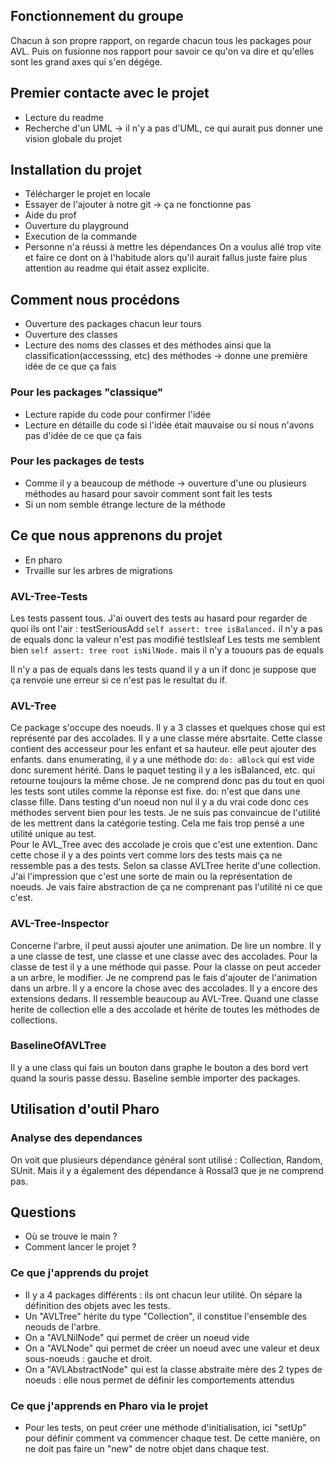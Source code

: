 
## Fonctionnement du groupe 
Chacun à son propre rapport, on regarde chacun tous les packages pour AVL. Puis on fusionne nos rapport pour savoir ce qu'on va dire et qu'elles sont les grand axes qui s'en dégége.

## Premier contacte avec le projet
 - Lecture du readme
 - Recherche d'un UML -> il n'y a pas d'UML, ce qui aurait pus donner une vision globale du projet

## Installation du projet
 - Télécharger le projet en locale
 - Essayer de l'ajouter à notre git -> ça ne fonctionne pas
 - Aide du prof
 - Ouverture du playground
 - Execution de la commande
 - Personne n'a réussi à mettre les dépendances
On a voulus allé trop vite et faire ce dont on à l'habitude alors qu'il aurait fallus juste faire plus attention au readme qui était assez explicite.

## Comment nous procédons
 - Ouverture des packages chacun leur tours
 - Ouverture des classes
 - Lecture des noms des classes et des méthodes ainsi que la classification(accesssing, etc) des méthodes -> donne une première idée de ce que ça fais
### Pour les packages "classique"
 - Lecture rapide du code pour confirmer l'idée
 - Lecture en détaille du code si l'idée était mauvaise ou si nous n'avons pas d'idée de ce que ça fais
### Pour les packages de tests
 - Comme il y a beaucoup de méthode -> ouverture d'une ou plusieurs méthodes au hasard pour savoir comment sont fait les tests
 - Si un nom semble étrange lecture de la méthode

## Ce que nous apprenons du projet
 - En pharo
 - Trvaille sur les arbres de migrations



### AVL-Tree-Tests
Les tests passent tous. 
J'ai ouvert des tests au hasard pour regarder de quoi ils ont l'air : 
testSeriousAdd
``` self assert: tree isBalanced. ``` il n'y a pas de equals donc la valeur n'est pas modifié
testIsleaf
Les tests me semblent bien 
```self assert: tree root isNilNode.``` mais il n'y a touours pas de equals

Il n'y a pas de equals dans les tests quand il y a un if donc je suppose que ça renvoie une erreur si ce n'est pas le resultat du if. 

### AVL-Tree
Ce package s'occupe des noeuds.
Il y a 3 classes et quelques chose qui est représenté par des accolades. 
Il y a une classe mére absrtaite. Cette classe contient des accesseur pour les enfant et sa hauteur. elle peut ajouter des enfants. dans enumerating, il y a une méthode do: ```do: aBlock``` qui est vide donc surement hérité.
Dans le paquet testing il y a les isBalanced, etc. qui retourne toujours la même chose. Je ne comprend donc pas du tout en quoi les tests sont utiles comme la réponse est fixe. 
do: n'est que dans une classe fille. 
Dans testing d'un noeud non nul il y a du vrai code donc ces méthodes servent bien pour les tests. Je ne suis pas convaincue de l'utilité de les mettrent dans la catégorie testing. Cela me fais trop pensé a une utilité unique au test.  
Pour le AVL_Tree avec des accolade je crois que c'est une extention. Danc cette chose il y a des points vert comme lors des tests mais ça ne ressemble pas a des tests. Selon sa classe AVLTree herite d'une collection. J'ai l'impression que c'est une sorte de main ou la représentation de noeuds. Je vais faire abstraction de ça ne comprenant pas l'utilité ni ce que c'est.

### AVL-Tree-Inspector
Concerne l'arbre, il peut aussi ajouter une animation. De lire un nombre. 
Il y a une classe de test, une classe et une classe avec des accolades.
Pour la classe de test il y a une méthode qui passe. 
Pour la classe on peut acceder a un arbre, le modifier. Je ne comprend pas le fais d'ajouter de l'animation dans un arbre.
Il y a encore la chose avec des accolades. Il y a encore des extensions dedans. Il ressemble beaucoup au AVL-Tree.
Quand une classe herite de collection elle a des accolade et hérite de toutes les méthodes de collections. 

### BaselineOfAVLTree
Il y a une class qui fais un bouton dans graphe le bouton a des bord vert quand la souris passe dessu. Baseline semble importer des packages. 

## Utilisation d'outil Pharo
### Analyse des dependances
On voit que plusieurs dépendance général sont utilisé : Collection, Random, SUnit. Mais il y a également des dépendance à Rossal3 que je ne comprend pas.

## Questions
 - Où se trouve le main ?
 - Comment lancer le projet ?

### Ce que j'apprends du projet 
- Il y a 4 packages différents : ils ont chacun leur utilité. On sépare la définition des objets avec les tests.
- Un "AVLTree" hérite du type "Collection", il constitue l'ensemble des neouds de l'arbre.
- On a "AVLNilNode" qui permet de créer un noeud vide
- On a "AVLNode" qui permet de créer un noeud avec une valeur et deux sous-noeuds : gauche et droit.
- On a "AVLAbstractNode" qui est la classe abstraite mère des 2 types de noeuds : elle nous permet de définir les comportements attendus



### Ce que j'apprends en Pharo via le projet
- Pour les tests, on peut créer une méthode d'initialisation, ici "setUp" pour définir comment va commencer chaque test.
  De cette manière, on ne doit pas faire un "new" de notre objet dans chaque test.



